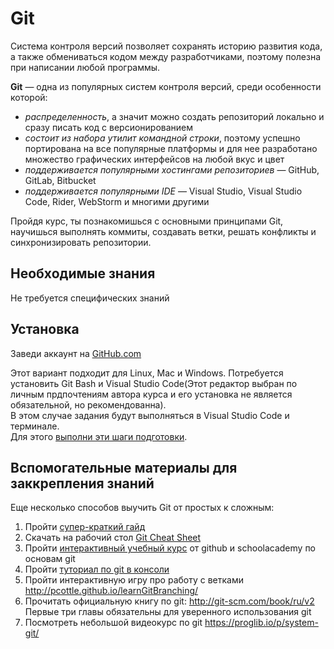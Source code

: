 # Git

Система контроля версий позволяет сохранять историю развития кода, а также обмениваться кодом между разработчиками, поэтому полезна при написании любой программы.

**Git** — одна из популярных систем контроля версий, среди особенности которой:
- *распределенность*, а значит можно создать репозиторий локально и сразу писать код с версионированием
- *состоит из набора утилит командной строки*, поэтому успешно портирована на все популярные платформы и для нее разработано множество графических интерфейсов на любой вкус и цвет
- *поддерживается популярными хостингами репозиториев* — GitHub, GitLab, Bitbucket
- *поддерживается популярными IDE* — Visual Studio, Visual Studio Code, Rider, WebStorm и многими другими

Пройдя курс, ты познакомишься с основными принципами Git, научишься выполнять коммиты, создавать ветки, решать конфликты и синхронизировать репозитории. 


## Необходимые знания

Не требуется специфических знаний


## Установка

Заведи аккаунт на [GitHub.com](https://github.com/join)

Этот вариант подходит для Linux, Mac и Windows. Потребуется установить Git Bash и Visual Studio Code(Этот редактор выбран по личным прдпочтениям автора курса и его установка не является обязательной, но рекомендованна).  
В этом случае задания будут выполняться в Visual Studio Code и терминале.  
Для этого [выполни эти шаги подготовки](https://github.com/schumixer/info_git/blob/master/git-install-cli.md).



## Вспомогательные материалы для заккрепления знаний

Еще несколько способов выучить Git от простых к сложным:
1. Пройти [супер-краткий гайд](http://rogerdudler.github.io/git-guide/)
2. Скачать на рабочий стол [Git Cheat Sheet](https://github.com/schumixer/info_git/tree/master/git_cheat_sheet)
3. Пройти [интерактивный учебный курс](https://try.github.io) от github и schoolacademy по основам git
4. Пройти [туториал по git в консоли](https://githowto.com/ru)
5. Пройти интерактивную игру про работу с ветками http://pcottle.github.io/learnGitBranching/
6. Прочитать официальную книгу по git: http://git-scm.com/book/ru/v2 Первые три главы обязательны для уверенного использования git
7. Посмотреть небольшой видеокурс по git https://proglib.io/p/system-git/ 

